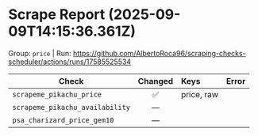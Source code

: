 # Scrape Report (2025-09-09T14:15:36.361Z)

Group: `price`  |  Run: https://github.com/AlbertoRoca96/scraping-checks-scheduler/actions/runs/17585525534

| Check | Changed | Keys | Error |
|---|:---:|:--|:--|
| `scrapeme_pikachu_price` | ✅ | price, raw |  |
| `scrapeme_pikachu_availability` | — |  |  |
| `psa_charizard_price_gem10` | — |  |  |
